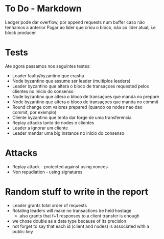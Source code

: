 # To Do - Markdown
Ledger pode dar overflow, por append requests num buffer caso não tenhamos a anterior
Pagar ao lider que criou o bloco, não ao lider atual, i.e block producer

# Tests
Ate agora passamos nos seguintes testes:
- Leader faulty/byzantino que crasha
- Node byzantino que assume ser leader (multiplos leaders)
- Leader byzantino que altera o bloco de transaçoes requested pelos clientes no inicio do consenso
- Node byzantino que altera o bloco de transaçoes que manda no prepare
- Node byzantino que altera o bloco de transaçoes que manda no commit
- Round change com valores prepared (quando os nodes nao dao commit, por exemplo)
- Cliente byzantino que tenta dar forge de uma transferencia
- Replay attacks tanto de nodes e clientes
- Leader a ignorar um cliente
- Leader mandar uma big instance no inicio do consenso

# Attacks
- Replay attack - protected against using nonces
- Non repudiation - using signatures

# Random stuff to write in the report
- Leader grants total order of requests
- Rotating leaders will make no transactions be held hostage
  - also grants that f+1 responses to a client transfer is enough
- we chose double as a data type because of its precision
- not forget to say that each id (client and nodes) is associated with a public key